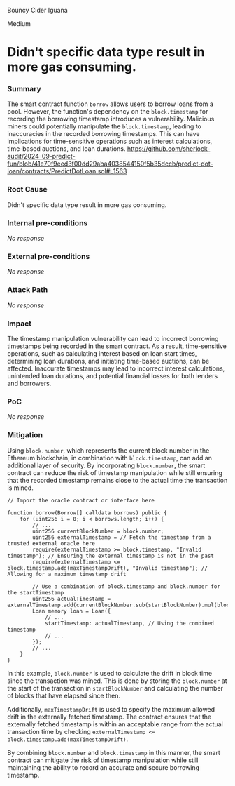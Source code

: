 Bouncy Cider Iguana

Medium

# Didn't specific data type result in more gas consuming.

### Summary

The smart contract function `borrow` allows users to borrow loans from a pool. However, the function's dependency on the `block.timestamp` for recording the borrowing timestamp introduces a vulnerability. Malicious miners could potentially manipulate the `block.timestamp`, leading to inaccuracies in the recorded borrowing timestamps. This can have implications for time-sensitive operations such as interest calculations, time-based auctions, and loan durations.
https://github.com/sherlock-audit/2024-09-predict-fun/blob/41e70f9eed3f00dd29aba4038544150f5b35dccb/predict-dot-loan/contracts/PredictDotLoan.sol#L1563

### Root Cause

Didn't specific data type result in more gas consuming.

### Internal pre-conditions

_No response_

### External pre-conditions

_No response_

### Attack Path

_No response_

### Impact

The timestamp manipulation vulnerability can lead to incorrect borrowing timestamps being recorded in the smart contract. As a result, time-sensitive operations, such as calculating interest based on loan start times, determining loan durations, and initiating time-based auctions, can be affected. Inaccurate timestamps may lead to incorrect interest calculations, unintended loan durations, and potential financial losses for both lenders and borrowers.


### PoC

_No response_

### Mitigation

Using `block.number`, which represents the current block number in the Ethereum blockchain, in combination with `block.timestamp`, can add an additional layer of security. By incorporating `block.number`, the smart contract can reduce the risk of timestamp manipulation while still ensuring that the recorded timestamp remains close to the actual time the transaction is mined.
```solidity
// Import the oracle contract or interface here

function borrow(Borrow[] calldata borrows) public {
    for (uint256 i = 0; i < borrows.length; i++) {
        // ...
        uint256 currentBlockNumber = block.number;
        uint256 externalTimestamp = // Fetch the timestamp from a trusted external oracle here
        require(externalTimestamp >= block.timestamp, "Invalid timestamp"); // Ensuring the external timestamp is not in the past
        require(externalTimestamp <= block.timestamp.add(maxTimestampDrift), "Invalid timestamp"); // Allowing for a maximum timestamp drift

        // Use a combination of block.timestamp and block.number for the startTimestamp
        uint256 actualTimestamp = externalTimestamp.add(currentBlockNumber.sub(startBlockNumber).mul(blockTime));
        Loan memory loan = Loan({
            // ...
            startTimestamp: actualTimestamp, // Using the combined timestamp
            // ...
        });
        // ...
    }
}
```
In this example, `block.number` is used to calculate the drift in block time since the transaction was mined. This is done by storing the `block.number` at the start of the transaction in `startBlockNumber` and calculating the number of blocks that have elapsed since then.

Additionally, `maxTimestampDrift` is used to specify the maximum allowed drift in the externally fetched timestamp. The contract ensures that the externally fetched timestamp is within an acceptable range from the actual transaction time by checking `externalTimestamp <= block.timestamp.add(maxTimestampDrift)`.

By combining `block.number` and `block.timestamp` in this manner, the smart contract can mitigate the risk of timestamp manipulation while still maintaining the ability to record an accurate and secure borrowing timestamp.
